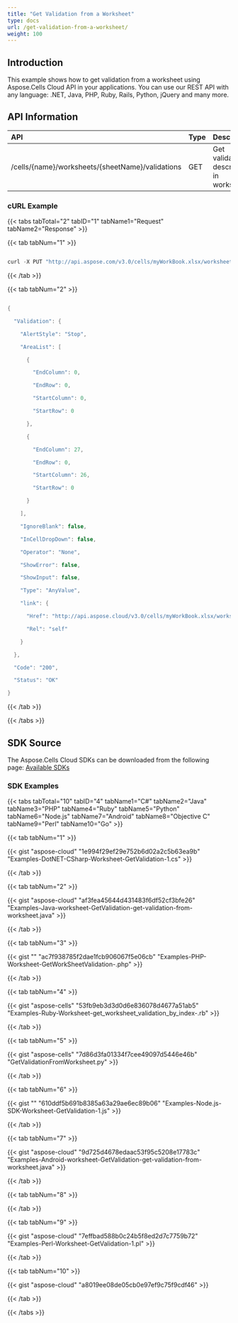 ```yaml
---
title: "Get Validation from a Worksheet"
type: docs
url: /get-validation-from-a-worksheet/
weight: 100
---
```


## **Introduction**
This example shows how to get validation from a worksheet using Aspose.Cells Cloud API in your applications. You can use our REST API with any language: .NET, Java, PHP, Ruby, Rails, Python, jQuery and many more.
## **API Information**

|**API**|**Type**|**Description**|**Resource Link**|
| :- | :- | :- | :- |
|/cells/{name}/worksheets/{sheetName}/validations|GET|Get validations description in worksheet|[GetWorkSheetValidations](https://apireference.aspose.cloud/cells/#/WorksheetValidations/GetWorkSheetValidations)|
### **cURL Example**
{{< tabs tabTotal="2" tabID="1" tabName1="Request" tabName2="Response" >}}

{{< tab tabNum="1" >}}

```java

curl -X PUT "http://api.aspose.com/v3.0/cells/myWorkBook.xlsx/worksheets/Sheet1/validations?range=A1:C10" -H "Content-Type: application/json" -H "Accept: application/json"

```

{{< /tab >}}

{{< tab tabNum="2" >}}

```java

{

  "Validation": {

    "AlertStyle": "Stop",

    "AreaList": [

      {

        "EndColumn": 0,

        "EndRow": 0,

        "StartColumn": 0,

        "StartRow": 0

      },

      {

        "EndColumn": 27,

        "EndRow": 0,

        "StartColumn": 26,

        "StartRow": 0

      }

    ],

    "IgnoreBlank": false,

    "InCellDropDown": false,

    "Operator": "None",

    "ShowError": false,

    "ShowInput": false,

    "Type": "AnyValue",

    "link": {

      "Href": "http://api.aspose.cloud/v3.0/cells/myWorkBook.xlsx/worksheets/Sheet1/Validations/0",

      "Rel": "self"

    }

  },

  "Code": "200",

  "Status": "OK"

}

```

{{< /tab >}}

{{< /tabs >}}
## **SDK Source**
The Aspose.Cells Cloud SDKs can be downloaded from the following page: [Available SDKs](/cells/available-sdks/)
### **SDK Examples**
{{< tabs tabTotal="10" tabID="4" tabName1="C#" tabName2="Java" tabName3="PHP" tabName4="Ruby" tabName5="Python" tabName6="Node.js" tabName7="Android" tabName8="Objective C" tabName9="Perl" tabName10="Go" >}}

{{< tab tabNum="1" >}}

{{< gist "aspose-cloud" "1e994f29ef29e752b6d02a2c5b63ea9b" "Examples-DotNET-CSharp-Worksheet-GetValidation-1.cs" >}}

{{< /tab >}}

{{< tab tabNum="2" >}}

{{< gist "aspose-cloud" "af3fea45644d431483f6df52cf3bfe26" "Examples-Java-worksheet-GetValidation-get-validation-from-worksheet.java" >}}

{{< /tab >}}

{{< tab tabNum="3" >}}

{{< gist "" "ac7f938785f2dae1fcb906067f5e06cb" "Examples-PHP-Worksheet-GetWorkSheetValidation-.php" >}}

{{< /tab >}}

{{< tab tabNum="4" >}}

{{< gist "aspose-cells" "53fb9eb3d3d0d6e836078d4677a51ab5" "Examples-Ruby-Worksheet-get_worksheet_validation_by_index-.rb" >}}

{{< /tab >}}

{{< tab tabNum="5" >}}

{{< gist "aspose-cells" "7d86d3fa01334f7cee49097d5446e46b" "GetValidationFromWorksheet.py" >}}

{{< /tab >}}

{{< tab tabNum="6" >}}

{{< gist "" "610ddf5b691b8385a63a29ae6ec89b06" "Examples-Node.js-SDK-Worksheet-GetValidation-1.js" >}}

{{< /tab >}}

{{< tab tabNum="7" >}}

{{< gist "aspose-cloud" "9d725d4678edaac53f95c5208e17783c" "Examples-Android-worksheet-GetValidation-get-validation-from-worksheet.java" >}}

{{< /tab >}}

{{< tab tabNum="8" >}}

{{< /tab >}}

{{< tab tabNum="9" >}}

{{< gist "aspose-cloud" "7effbad588b0c24b5f8ed2d7c7759b72" "Examples-Perl-Worksheet-GetValidation-1.pl" >}}

{{< /tab >}}

{{< tab tabNum="10" >}}

{{< gist "aspose-cloud" "a8019ee08de05cb0e97ef9c75f9cdf46" >}}

{{< /tab >}}

{{< /tabs >}}
